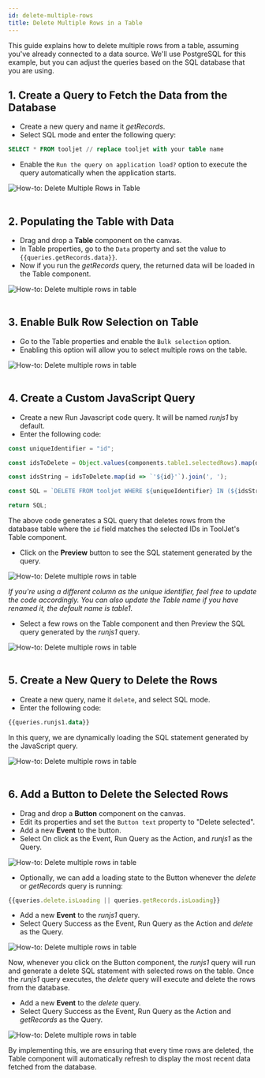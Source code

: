 ```yaml
---
id: delete-multiple-rows
title: Delete Multiple Rows in a Table
---
```


This guide explains how to delete multiple rows from a table, assuming you've already connected to a data source. We'll use PostgreSQL for this example, but you can adjust the queries based on the SQL database that you are using.

## 1. Create a Query to Fetch the Data from the Database

- Create a new query and name it *getRecords*.
- Select SQL mode and enter the following query:

```sql
SELECT * FROM tooljet // replace tooljet with your table name
```

- Enable the `Run the query on application load?` option to execute the query automatically when the application starts. 

<div style={{textAlign: 'left'}}>
    <img className="screenshot-full" src="/img/how-to/delete-rows/getRecords.png" alt="How-to: Delete Multiple Rows in Table" />
</div>

<br/>

## 2. Populating the Table with Data

- Drag and drop a **Table** component on the canvas. 
- In Table properties, go to the `Data` property and set the value to `{{queries.getRecords.data}}`. 
- Now if you run the *getRecords* query, the returned data will be loaded in the Table component.

<div style={{textAlign: 'left'}}>
    <img className="screenshot-full" src="/img/how-to/delete-rows/querydata.png" alt="How-to: Delete multiple rows in table" />
</div>

<br/>

## 3. Enable Bulk Row Selection on Table

- Go to the Table properties and enable the `Bulk selection` option. 
- Enabling this option will allow you to select multiple rows on the table. 

<div style={{textAlign: 'center'}}>
    <img className="screenshot-full" src="/img/how-to/delete-rows/bulkselection.png" alt="How-to: Delete multiple rows in table" />
</div>

<br/>

## 4. Create a Custom JavaScript Query

- Create a new Run Javascript code query. It will be named *runjs1* by default.
- Enter the following code:

```js
const uniqueIdentifier = "id";

const idsToDelete = Object.values(components.table1.selectedRows).map(dataUpdate => dataUpdate[uniqueIdentifier]);

const idsString = idsToDelete.map(id => `'${id}'`).join(', ');

const SQL = `DELETE FROM tooljet WHERE ${uniqueIdentifier} IN (${idsString});`;

return SQL;
```

The above code generates a SQL query that deletes rows from the database table where the `id` field matches the selected IDs in ToolJet's Table component. 

- Click on the **Preview** button to see the SQL statement generated by the query.

<div style={{textAlign: 'left'}}>
    <img className="screenshot-full" src="/img/how-to/delete-rows/runjs.png" alt="How-to: Delete multiple rows in table" />
</div>

*If you're using a different column as the unique identifier, feel free to update the code accordingly. You can also update the Table name if you have renamed it, the default name is *table1*.*

- Select a few rows on the Table component and then Preview the SQL query generated by the *runjs1* query.

<div style={{textAlign: 'left'}}>
    <img className="screenshot-full" src="/img/how-to/delete-rows/runjs1.png" alt="How-to: Delete multiple rows in table" />
</div>

<br/>

## 5. Create a New Query to Delete the Rows

- Create a new query, name it `delete`, and select SQL mode.
- Enter the following code:
```sql
{{queries.runjs1.data}} 
```

In this query, we are dynamically loading the SQL statement generated by the JavaScript query.

<div style={{textAlign: 'left'}}>
    <img className="screenshot-full" src="/img/how-to/delete-rows/delete.png" alt="How-to: Delete multiple rows in table" />
</div>

<br/>

## 6. Add a Button to Delete the Selected Rows

- Drag and drop a **Button** component on the canvas. 
- Edit its properties and set the `Button text` property to "Delete selected". 
- Add a new **Event** to the button.
- Select On click as the Event, Run Query as the Action, and *runjs1* as the Query.

<div style={{textAlign: 'left', marginBottom: '15px'}}>
    <img className="screenshot-full" src="/img/how-to/delete-rows/button.png" alt="How-to: Delete multiple rows in table" />
</div>

- Optionally, we can add a loading state to the Button whenever the *delete* or *getRecords* query is running:
```js
{{queries.delete.isLoading || queries.getRecords.isLoading}}
```

- Add a new **Event** to the *runjs1* query.
- Select Query Success as the Event, Run Query as the Action and *delete* as the Query.

<div style={{textAlign: 'left', marginBotton:'15px'}}>
    <img className="screenshot-full" src="/img/how-to/delete-rows/eventrunjs.png" alt="How-to: Delete multiple rows in table" />
</div>

Now, whenever you click on the Button component, the *runjs1* query will run and generate a delete SQL statement with selected rows on the table. Once the *runjs1* query executes, the *delete* query will execute and delete the rows from the database.

- Add a new **Event** to the *delete* query.
- Select Query Success as the Event, Run Query as the Action and *getRecords* as the Query.

<div style={{textAlign: 'left', marginBottom:'15px'}}>
    <img className="screenshot-full" src="/img/how-to/delete-rows/eventdelete.png" alt="How-to: Delete multiple rows in table" />
</div>

By implementing this, we are ensuring that every time rows are deleted, the Table component will automatically refresh to display the most recent data fetched from the database.